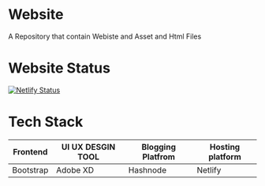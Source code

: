 # Website
A Repository that contain  Webiste and Asset and Html Files 
# Website Status 
[![Netlify Status](https://api.netlify.com/api/v1/badges/1f31e869-9e3b-4ee2-a065-933768ef3572/deploy-status)](https://app.netlify.com/sites/piyasha/deploys)
# Tech Stack 
| Frontend | UI UX DESGIN TOOL | Blogging Platfrom|  Hosting platform |
| ------------- | ------------- | ------------- | -------------
|  Bootstrap   |   Adobe XD    |   Hashnode      |  Netlify


